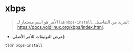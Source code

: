 # xbps

> هذا الأمر هو اسم مستعار لـ `xbps-install`.
> لمزيد من التفاصيل: <https://docs.voidlinux.org/xbps/index.html>.

- إعرض التوثيقات للأمر الأصلي:

`tldr xbps-install`
